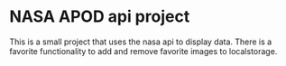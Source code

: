 # NASA APOD api project

This is a small project that uses the nasa api to display data. There is a favorite functionality to add and remove favorite images to localstorage.
